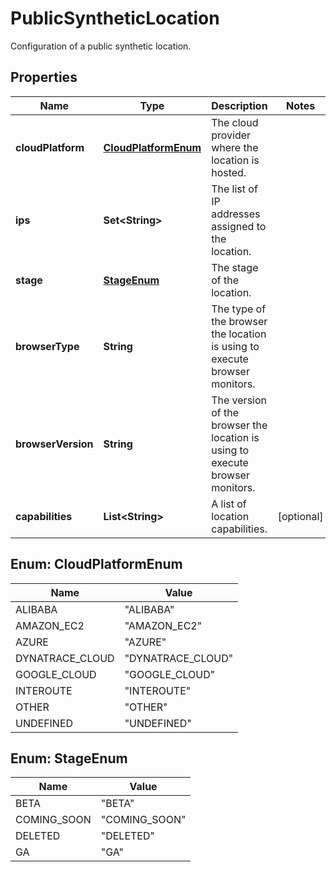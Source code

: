 

# PublicSyntheticLocation

Configuration of a public synthetic location.

## Properties

| Name | Type | Description | Notes |
|------------ | ------------- | ------------- | -------------|
|**cloudPlatform** | [**CloudPlatformEnum**](#CloudPlatformEnum) | The cloud provider where the location is hosted. |  |
|**ips** | **Set&lt;String&gt;** | The list of IP addresses assigned to the location. |  |
|**stage** | [**StageEnum**](#StageEnum) | The stage of the location. |  |
|**browserType** | **String** | The type of the browser the location is using to execute browser monitors. |  |
|**browserVersion** | **String** | The version of the browser the location is using to execute browser monitors. |  |
|**capabilities** | **List&lt;String&gt;** | A list of location capabilities. |  [optional] |



## Enum: CloudPlatformEnum

| Name | Value |
|---- | -----|
| ALIBABA | &quot;ALIBABA&quot; |
| AMAZON_EC2 | &quot;AMAZON_EC2&quot; |
| AZURE | &quot;AZURE&quot; |
| DYNATRACE_CLOUD | &quot;DYNATRACE_CLOUD&quot; |
| GOOGLE_CLOUD | &quot;GOOGLE_CLOUD&quot; |
| INTEROUTE | &quot;INTEROUTE&quot; |
| OTHER | &quot;OTHER&quot; |
| UNDEFINED | &quot;UNDEFINED&quot; |



## Enum: StageEnum

| Name | Value |
|---- | -----|
| BETA | &quot;BETA&quot; |
| COMING_SOON | &quot;COMING_SOON&quot; |
| DELETED | &quot;DELETED&quot; |
| GA | &quot;GA&quot; |



